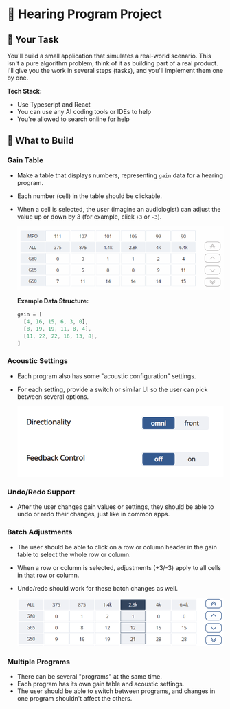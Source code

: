 # :ear_with_hearing_aid: Hearing Program Project

## :memo: Your Task
You'll build a small application that simulates a real-world scenario. This isn't a pure algorithm problem; think of it as building part of a real product.
I'll give you the work in several steps (tasks), and you'll implement them one by one.

**Tech Stack:**
- Use Typescript and React
- You can use any AI coding tools or IDEs to help
- You're allowed to search online for help

## :hammer: What to Build

### Gain Table
- Make a table that displays numbers, representing `gain` data for a hearing program.
- Each number (cell) in the table should be clickable.
- When a cell is selected, the user (imagine an audiologist) can adjust the value up or down by 3 (for example, click `+3` or `-3`).

  ![Gain Table](./assets/gain-table.gif)

  **Example Data Structure:**
  ``` typescript
  gain = [
    [4, 16, 15, 6, 3, 0],
    [8, 19, 19, 11, 8, 4],
    [11, 22, 22, 16, 13, 8],
  ]
  ```

### Acoustic Settings
- Each program also has some "acoustic configuration" settings.
- For each setting, provide a switch or similar UI so the user can pick between several options.

  ![Acoustic Configuration](./assets/acoustic-configuration.png)

### Undo/Redo Support
- After the user changes gain values or settings, they should be able to undo or redo their changes, just like in common apps.

### Batch Adjustments
- The user should be able to click on a row or column header in the gain table to select the whole row or column.
- When a row or column is selected, adjustments (+3/-3) apply to all cells in that row or column.
- Undo/redo should work for these batch changes as well.

  ![Batch Adjustments](./assets/batch-adjustment.png)

### Multiple Programs
- There can be several "programs" at the same time.
- Each program has its own gain table and acoustic settings.
- The user should be able to switch between programs, and changes in one program shouldn't affect the others.
